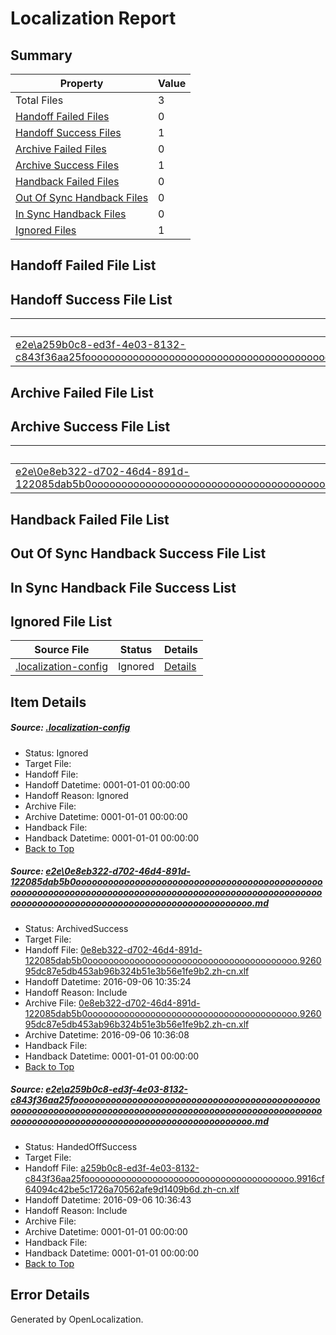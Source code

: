 # <a name='report-top'></a> Localization Report

## Summary
 Property | Value 
 -------- | ----- 
 Total Files | 3
[ Handoff Failed Files ](#handoff-failed-list)| 0
[ Handoff Success Files ](#handoff-success-list)| 1
[ Archive Failed Files ](#archive-failed-list)| 0
[ Archive Success Files ](#archive-success-list)| 1
[ Handback Failed Files ](#handback-failed-list)| 0
[ Out Of Sync Handback Files ](#outofsync-handback-success-list)| 0
[ In Sync Handback Files ](#insync-handback-success-list)| 0
[ Ignored Files ](#ignored-list)| 1

## <a name='handoff-failed-list'></a> Handoff Failed File List

## <a name='handoff-success-list'></a> Handoff Success File List
 Source File | Status | Details 
 ----------- | ------ | ------- 
 [e2e\a259b0c8-ed3f-4e03-8132-c843f36aa25fooooooooooooooooooooooooooooooooooooooooooooooooooooooooooooooooooooooooooooooooooooooooooooooooooooooooooooooooooooooooooooooooooooooooooooooooooooo.md](https://github.com/OpenLocalizationTestOrg/ol-test0/blob/38c17e48908997714086827451fb76a88675aaba/e2e/a259b0c8-ed3f-4e03-8132-c843f36aa25fooooooooooooooooooooooooooooooooooooooooooooooooooooooooooooooooooooooooooooooooooooooooooooooooooooooooooooooooooooooooooooooooooooooooooooooooooooo.md) | HandedOffSuccess | [Details](#75ca1f20b032c9d924775e2c1156ccf9e7ce0fe82)

## <a name='archive-failed-list'></a> Archive Failed File List

## <a name='archive-success-list'></a> Archive Success File List
 Source File | Status | Details 
 ----------- | ------ | ------- 
 [e2e\0e8eb322-d702-46d4-891d-122085dab5b0ooooooooooooooooooooooooooooooooooooooooooooooooooooooooooooooooooooooooooooooooooooooooooooooooooooooooooooooooooooooooooooooooooooooooooooooooooooo.md](https://github.com/OpenLocalizationTestOrg/ol-test0/blob/6cbd6d6ea412ab51c17c0633810e1e2c1f5e59eb/e2e/0e8eb322-d702-46d4-891d-122085dab5b0ooooooooooooooooooooooooooooooooooooooooooooooooooooooooooooooooooooooooooooooooooooooooooooooooooooooooooooooooooooooooooooooooooooooooooooooooooooo.md) | ArchivedSuccess | [Details](#59f740b5bced6f6c6e3b7900054359944dd66e681)

## <a name='handback-failed-list'></a> Handback Failed File List

## <a name='outofsync-handback-success-list'></a> Out Of Sync Handback Success File List

## <a name='insync-handback-success-list'></a> In Sync Handback File Success List

## <a name='ignored-list'></a> Ignored File List
 Source File | Status | Details 
 ----------- | ------ | ------- 
 [.localization-config](https://github.com/OpenLocalizationTestOrg/ol-test0/blob/38c17e48908997714086827451fb76a88675aaba/.localization-config) | Ignored | [Details](#3d4f252ac210baf56311d7e97dcc2db10974dbd20)

## Item Details
##### <a name='3d4f252ac210baf56311d7e97dcc2db10974dbd20'></a> Source: [.localization-config](https://github.com/OpenLocalizationTestOrg/ol-test0/blob/38c17e48908997714086827451fb76a88675aaba/.localization-config)
* Status: Ignored
* Target File: 
* Handoff File: 
* Handoff Datetime: 0001-01-01 00:00:00
* Handoff Reason: Ignored
* Archive File: 
* Archive Datetime: 0001-01-01 00:00:00
* Handback File: 
* Handback Datetime: 0001-01-01 00:00:00
* [Back to Top](#report-top)

##### <a name='59f740b5bced6f6c6e3b7900054359944dd66e681'></a> Source: [e2e\0e8eb322-d702-46d4-891d-122085dab5b0ooooooooooooooooooooooooooooooooooooooooooooooooooooooooooooooooooooooooooooooooooooooooooooooooooooooooooooooooooooooooooooooooooooooooooooooooooooo.md](https://github.com/OpenLocalizationTestOrg/ol-test0/blob/6cbd6d6ea412ab51c17c0633810e1e2c1f5e59eb/e2e/0e8eb322-d702-46d4-891d-122085dab5b0ooooooooooooooooooooooooooooooooooooooooooooooooooooooooooooooooooooooooooooooooooooooooooooooooooooooooooooooooooooooooooooooooooooooooooooooooooooo.md)
* Status: ArchivedSuccess
* Target File: 
* Handoff File: [0e8eb322-d702-46d4-891d-122085dab5b0oooooooooooooooooooooooooooooooooooooooo.926095dc87e5db453ab96b324b51e3b56e1fe9b2.zh-cn.xlf](https://github.com/OpenLocalizationTestOrg/ol-test0-handoff/blob/8732d7406236ec29789bc4c7afd58ce658881b5f/ol-handoff/OpenLocalizationTestOrg/ol-test0-zhcn/ci/ht/0e8eb322-d702-46d4-891d-122085dab5b0oooooooooooooooooooooooooooooooooooooooo.926095dc87e5db453ab96b324b51e3b56e1fe9b2.zh-cn.xlf)
* Handoff Datetime: 2016-09-06 10:35:24
* Handoff Reason: Include
* Archive File: [0e8eb322-d702-46d4-891d-122085dab5b0oooooooooooooooooooooooooooooooooooooooo.926095dc87e5db453ab96b324b51e3b56e1fe9b2.zh-cn.xlf](https://github.com/OpenLocalizationTestOrg/ol-test0-handoff/blob/5097c433c999f258f7146b98bfeb0fab78d35ef5/ol-archive/OpenLocalizationTestOrg/ol-test0-zhcn/ci/ht/0e8eb322-d702-46d4-891d-122085dab5b0oooooooooooooooooooooooooooooooooooooooo.926095dc87e5db453ab96b324b51e3b56e1fe9b2.zh-cn.xlf)
* Archive Datetime: 2016-09-06 10:36:08
* Handback File: 
* Handback Datetime: 0001-01-01 00:00:00
* [Back to Top](#report-top)

##### <a name='75ca1f20b032c9d924775e2c1156ccf9e7ce0fe82'></a> Source: [e2e\a259b0c8-ed3f-4e03-8132-c843f36aa25fooooooooooooooooooooooooooooooooooooooooooooooooooooooooooooooooooooooooooooooooooooooooooooooooooooooooooooooooooooooooooooooooooooooooooooooooooooo.md](https://github.com/OpenLocalizationTestOrg/ol-test0/blob/38c17e48908997714086827451fb76a88675aaba/e2e/a259b0c8-ed3f-4e03-8132-c843f36aa25fooooooooooooooooooooooooooooooooooooooooooooooooooooooooooooooooooooooooooooooooooooooooooooooooooooooooooooooooooooooooooooooooooooooooooooooooooooo.md)
* Status: HandedOffSuccess
* Target File: 
* Handoff File: [a259b0c8-ed3f-4e03-8132-c843f36aa25foooooooooooooooooooooooooooooooooooooooo.9916cf64094c42be5c1726a70562afe9d1409b6d.zh-cn.xlf](https://github.com/OpenLocalizationTestOrg/ol-test0-handoff/blob/56247be211642905d9568b3131a053c14984c4b3/ol-handoff/OpenLocalizationTestOrg/ol-test0-zhcn/ci/ht/a259b0c8-ed3f-4e03-8132-c843f36aa25foooooooooooooooooooooooooooooooooooooooo.9916cf64094c42be5c1726a70562afe9d1409b6d.zh-cn.xlf)
* Handoff Datetime: 2016-09-06 10:36:43
* Handoff Reason: Include
* Archive File: 
* Archive Datetime: 0001-01-01 00:00:00
* Handback File: 
* Handback Datetime: 0001-01-01 00:00:00
* [Back to Top](#report-top)


## Error Details

Generated by OpenLocalization.
